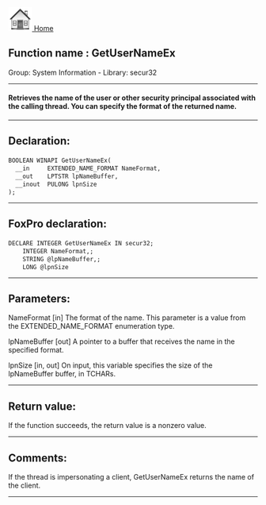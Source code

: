 [<img src="../../images/home.png"> Home ](https://github.com/VFPX/Win32API)  

## Function name : GetUserNameEx
Group: System Information - Library: secur32    
***  


#### Retrieves the name of the user or other security principal associated with the calling thread. You can specify the format of the returned name.
***  


## Declaration:
```foxpro  
BOOLEAN WINAPI GetUserNameEx(
  __in     EXTENDED_NAME_FORMAT NameFormat,
  __out    LPTSTR lpNameBuffer,
  __inout  PULONG lpnSize
);  
```  
***  


## FoxPro declaration:
```foxpro  
DECLARE INTEGER GetUserNameEx IN secur32;
	INTEGER NameFormat,;
	STRING @lpNameBuffer,;
	LONG @lpnSize  
```  
***  


## Parameters:
NameFormat [in] 
The format of the name. This parameter is a value from the EXTENDED_NAME_FORMAT enumeration type.

lpNameBuffer [out] 
A pointer to a buffer that receives the name in the specified format.

lpnSize [in, out] 
On input, this variable specifies the size of the lpNameBuffer buffer, in TCHARs.  
***  


## Return value:
If the function succeeds, the return value is a nonzero value.  
***  


## Comments:
If the thread is impersonating a client, GetUserNameEx returns the name of the client.  
  
***  

